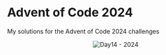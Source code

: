 # Advent of Code 2024 

My solutions for the Advent of Code 2024 challenges

<p align="center">
  <img src="figures/gif_day14.gif" alt="Day14 - 2024"/>
</p>



